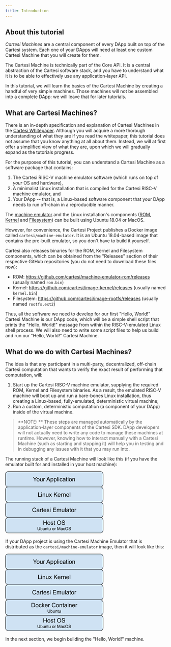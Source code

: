 ```yaml
---
title: Introduction
---
```


## About this tutorial

_Cartesi Machines_ are a central component of every DApp built on top of the Cartesi system. Each one of your DApps will need at least one custom Cartesi Machine that you will create for them.

The Cartesi Machine is technically part of the Core API. It is a central abstraction of the Cartesi software stack, and you have to understand what it is to be able to effectively use any application-layer API.

In this tutorial, we will learn the basics of the Cartesi Machine by creating a handful of very simple machines. Those machines will not be assembled into a complete DApp: we will leave that for later tutorials.

## What are Cartesi Machines?

There is an in-depth specification and explanation of Cartesi Machines in the [Cartesi Whitepaper](https://cartesi.io/cartesi_whitepaper.pdf). Although you will acquire a more thorough understanding of what they are if you read the whitepaper, this tutorial does not assume that you know anything at all about them. Instead, we will at first offer a simplified view of what they are, upon which we will gradually expand as the tutorials progress.

For the purposes of this tutorial, you can understand a Cartesi Machine as a software package that contains:

1. The Cartesi RISC-V machine emulator software (which runs on top of _your_ OS and hardware),
1. A minimalist Linux installation that is compiled for the Cartesi RISC-V machine emulator, and
1. Your DApp -- that is, a Linux-based software component that your DApp needs to run off-chain in a reproducible manner.

The [machine emulator](https://github.com/cartesi/machine-emulator) and the Linux installation's components ([ROM](https://github.com/cartesi/machine-emulator-rom), [Kernel](https://github.com/cartesi/image-kernel) and [Filesystem](https://github.com/cartesi/image-rootfs/)) can be built using Ubuntu 18.04 or MacOS.

However, for convenience, the Cartesi Project publishes a Docker image called `cartesi/machine-emulator`. It is an Ubuntu 18.04-based image that contains the pre-built emulator, so you don't have to build it yourself.

Cartesi also releases binaries for the ROM, Kernel and Filesystem components, which can be obtained from the "Releases" section of their respective GitHub repositories (you do not need to download these files now):

- ROM: <https://github.com/cartesi/machine-emulator-rom/releases> (usually named `rom.bin`)
- Kernel: <https://github.com/cartesi/image-kernel/releases> (usually named `kernel.bin`)
- Filesystem: <https://github.com/cartesi/image-rootfs/releases> (usually named `rootfs.ext2`)

Thus, all the software we need to develop for our first "Hello, World!" Cartesi Machine is our DApp code, which will be a simple shell script that prints the "Hello, World!" message from within the RISC-V-emulated Linux shell process. We will also need to write some script files to help us build and run our "Hello, World!" Cartesi Machine.

## What do we do with Cartesi Machines?

The idea is that any participant in a multi-party, decentralized, off-chain Cartesi computation that wants to verify the exact result of performing that computation, will:

1. Start up the Cartesi RISC-V machine emulator, supplying the required ROM, Kernel and Filesystem binaries. As a result, the emulated RISC-V machine will boot up and run a bare-bones Linux installation, thus creating a Linux-based, fully-emulated, deterministic virtual machine;
1. Run a custom, deterministic computation (a component of your DApp) inside of the virtual machine.

> **NOTE: ** These steps are managed automatically by the application-layer components of the Cartesi SDK. DApp developers will not actually need to write any code to manage these machines at runtime. However, knowing how to interact manually with a Cartesi Machine (such as starting and stopping it) will help you in testing and in debugging any issues with it that you may run into.

The running stack of a Cartesi Machine will look like this (if you have the emulator built for and installed in your host machine):

![image](nat_stack.png)

If your DApp project is using the Cartesi Machine Emulator that is distributed as the `cartesi/machine-emulator` image, then it will look like this:

![image](docker_stack.png)

In the next section, we begin building the "Hello, World!" machine.



